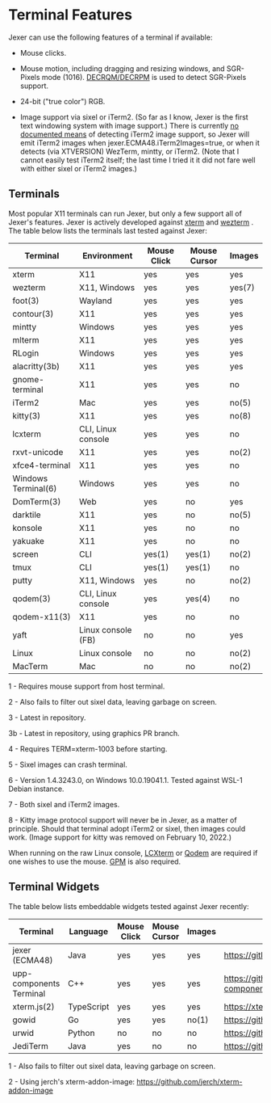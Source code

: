 Terminal Features
=================

Jexer can use the following features of a terminal if available:

* Mouse clicks.

* Mouse motion, including dragging and resizing windows, and
  SGR-Pixels mode (1016).
  [DECRQM/DECRPM](https://vt100.net/docs/vt510-rm/DECRQM.html) is used
  to detect SGR-Pixels support.

* 24-bit ("true color") RGB.

* Image support via sixel or iTerm2.  (So far as I know, Jexer is the
  first text windowing system with image support.)  There is currently
  [no documented
  means](https://gitlab.com/gnachman/iterm2/issues/8940) of detecting
  iTerm2 image support, so Jexer will emit iTerm2 images when
  jexer.ECMA48.iTerm2Images=true, or when it detects (via XTVERSION)
  WezTerm, mintty, or iTerm2.  (Note that I cannot easily test iTerm2
  itself; the last time I tried it it did not fare well with either
  sixel or iTerm2 images.)

Terminals
---------

Most popular X11 terminals can run Jexer, but only a few support all
of Jexer's features.  Jexer is actively developed against
[xterm](https://invisible-island.net/xterm/) and
[wezterm](https://wezfurlong.org/wezterm/) .  The table below lists
the terminals last tested against Jexer:

| Terminal       | Environment        | Mouse Click | Mouse Cursor | Images |
| -------------- | ------------------ | ----------- | ------------ | ------ |
| xterm          | X11                | yes         | yes          | yes    |
| wezterm        | X11, Windows       | yes         | yes          | yes(7) |
| foot(3)        | Wayland            | yes         | yes          | yes    |
| contour(3)     | X11                | yes         | yes          | yes    |
| mintty         | Windows            | yes         | yes          | yes    |
| mlterm         | X11                | yes         | yes          | yes    |
| RLogin         | Windows            | yes         | yes          | yes    |
| alacritty(3b)  | X11                | yes         | yes          | yes    |
| gnome-terminal | X11                | yes         | yes          | no     |
| iTerm2         | Mac                | yes         | yes          | no(5)  |
| kitty(3)       | X11                | yes         | yes          | no(8)  |
| lcxterm        | CLI, Linux console | yes         | yes          | no     |
| rxvt-unicode   | X11                | yes         | yes          | no(2)  |
| xfce4-terminal | X11                | yes         | yes          | no     |
| Windows Terminal(6) | Windows       | yes         | yes          | no     |
| DomTerm(3)     | Web                | yes         | no           | yes    |
| darktile       | X11                | yes         | no           | no(5)  |
| konsole        | X11                | yes         | no           | no     |
| yakuake        | X11                | yes         | no           | no     |
| screen         | CLI                | yes(1)      | yes(1)       | no(2)  |
| tmux           | CLI                | yes(1)      | yes(1)       | no     |
| putty          | X11, Windows       | yes         | no           | no(2)  |
| qodem(3)       | CLI, Linux console | yes         | yes(4)       | no     |
| qodem-x11(3)   | X11                | yes         | no           | no     |
| yaft           | Linux console (FB) | no          | no           | yes    |
| Linux          | Linux console      | no          | no           | no(2)  |
| MacTerm        | Mac                | no          | no           | no(2)  |

1 - Requires mouse support from host terminal.

2 - Also fails to filter out sixel data, leaving garbage on screen.

3 - Latest in repository.

3b - Latest in repository, using graphics PR branch.

4 - Requires TERM=xterm-1003 before starting.

5 - Sixel images can crash terminal.

6 - Version 1.4.3243.0, on Windows 10.0.19041.1.  Tested against
    WSL-1 Debian instance.

7 - Both sixel and iTerm2 images.

8 - Kitty image protocol support will never be in Jexer, as a matter
    of principle.  Should that terminal adopt iTerm2 or sixel, then
    images could work.  (Image support for kitty was removed on
    February 10, 2022.)

When running on the raw Linux console,
[LCXterm](https://gitlab.com/klamonte/lcxterm) or
[Qodem](http://qodem.sourceforge.net) are required if one wishes to
use the mouse.  [GPM](https://github.com/telmich/gpm) is also
required.


Terminal Widgets
----------------

The table below lists embeddable widgets tested against Jexer recently:

| Terminal       | Language | Mouse Click | Mouse Cursor | Images | Link |
| -------------- | -------- | ----------- | ------------ | ------ | ---- |
| jexer (ECMA48) | Java     | yes         | yes          | yes    | https://gitlab.com/klamonte/jexer
| upp-components Terminal | C++  | yes    | yes          | yes    | https://github.com/ismail-yilmaz/upp-components/tree/master/CtrlLib/Terminal
| xterm.js(2)    | TypeScript | yes       | yes          | yes    | https://xtermjs.org
| gowid          | Go       | yes         | yes          | no(1)  | https://github.com/gcla/gowid
| urwid          | Python   | no          | no           | no     | https://github.com/urwid/urwid
| JediTerm       | Java     | yes         | no           | no     | https://github.com/JetBrains/jediterm

1 - Also fails to filter out sixel data, leaving garbage on screen.

2 - Using jerch's xterm-addon-image: https://github.com/jerch/xterm-addon-image
